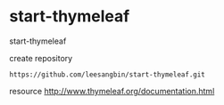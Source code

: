 # start-thymeleaf
start-thymeleaf 



create repository

	https://github.com/leesangbin/start-thymeleaf.git
	
	
	
resource 
	http://www.thymeleaf.org/documentation.html	